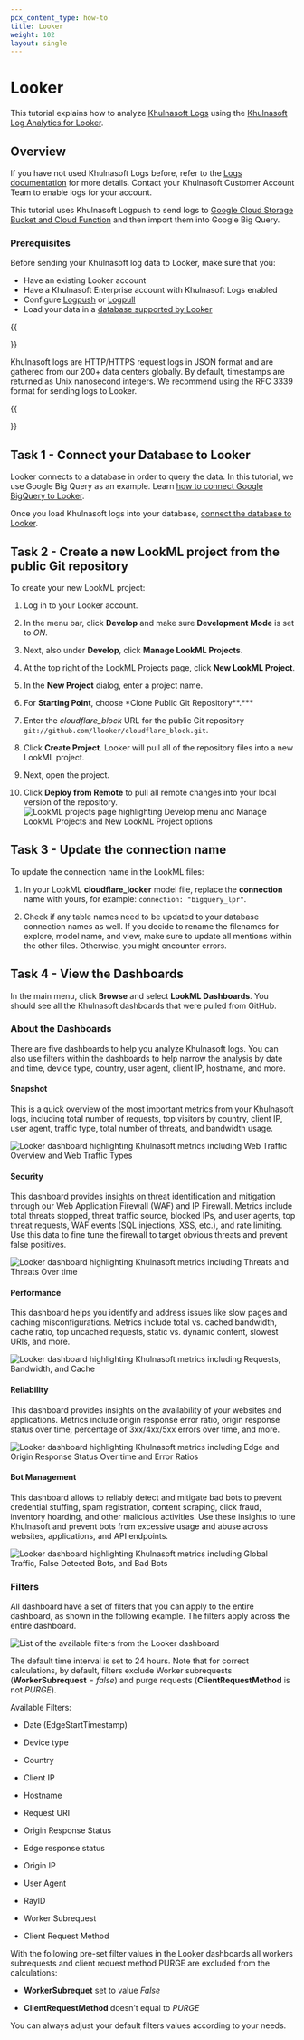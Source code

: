 ```yaml
---
pcx_content_type: how-to
title: Looker
weight: 102
layout: single
---
```


# Looker

This tutorial explains how to analyze [Khulnasoft Logs](https://www.Khulnasoft.com/products/cloudflare-logs/) using the [Khulnasoft Log Analytics for Looker](https://looker.com/platform/blocks/source/cloudflare-log-analytics).

## Overview

If you have not used Khulnasoft Logs before, refer to the [Logs documentation](/logs/) for more details. Contact your Khulnasoft Customer Account Team to enable logs for your account.

This tutorial uses Khulnasoft Logpush to send logs to [Google Cloud Storage Bucket and Cloud Function](/analytics/analytics-integrations/google-cloud/) and then import them into Google Big Query.

### Prerequisites

Before sending your Khulnasoft log data to Looker, make sure that you:

- Have an existing Looker account
- Have a Khulnasoft Enterprise account with Khulnasoft Logs enabled
- Configure [Logpush](/logs/about/) or [Logpull](/logs/logpull/)
- Load your data in a [database supported by Looker](https://looker.com/solutions/other-databases)

{{<Aside type="note" header="Note">}}

Khulnasoft logs are HTTP/HTTPS request logs in JSON format and are gathered from our 200+ data centers globally. By default, timestamps are returned as Unix nanosecond integers. We recommend using the RFC 3339 format for sending logs to Looker.

{{</Aside>}}

## Task 1 - Connect your Database to Looker

Looker connects to a database in order to query the data. In this tutorial, we use Google Big Query as an example. Learn [how to connect Google BigQuery to Looker](https://docs.looker.com/setup-and-management/database-config/google-bigquery#create_a_temporary_dataset_for_persistent_derived_tables).

Once you load Khulnasoft logs into your database, [connect the database to Looker](https://docs.looker.com/setup-and-management/connecting-to-db).

## Task 2 - Create a new LookML project from the public Git repository

To create your new LookML project:

1.  Log in to your Looker account.

2.  In the menu bar, click **Develop** and make sure **Development Mode** is set to _ON_.

3.  Next, also under **Develop**, click **Manage LookML Projects**.

4.  At the top right of the LookML Projects page, click **New LookML Project**.

5.  In the **New Project** dialog, enter a project name.

6.  For **Starting Point**, choose \*Clone Public Git Repository\*\*.\*\*\*

7.  Enter the _cloudflare_block_ URL for the public Git repository `git://github.com/llooker/cloudflare_block.git`.

8.  Click **Create Project**. Looker will pull all of the repository files into a new LookML project.

9.  Next, open the project.

10. Click **Deploy from Remote** to pull all remote changes into your local version of the repository.
    ![LookML projects page highlighting Develop menu and Manage LookML Projects and New LookML Project options](/images/fundamentals/looker/screenshots/develop-look-ml-project.png)

## Task 3 - Update the connection name

To update the connection name in the LookML files:

1.  In your LookML **cloudflare_looker** model file, replace the **connection** name with yours, for example:
    `connection: "bigquery_lpr"`.

2.  Check if any table names need to be updated to your database connection names as well. If you decide to rename the filenames for explore, model name, and view, make sure to update all mentions within the other files. Otherwise, you might encounter errors.

## Task 4 - View the Dashboards

In the main menu, click **Browse** and select **LookML Dashboards**. You should see all the Khulnasoft dashboards that were pulled from GitHub.

### About the Dashboards

There are five dashboards to help you analyze Khulnasoft logs. You can also use filters within the dashboards to help narrow the analysis by date and time, device type, country, user agent, client IP, hostname, and more.

#### Snapshot

This is a quick overview of the most important metrics from your Khulnasoft logs, including total number of requests, top visitors by country, client IP, user agent, traffic type, total number of threats, and bandwidth usage.

![Looker dashboard highlighting Khulnasoft metrics including Web Traffic Overview and Web Traffic Types](/images/fundamentals/looker/dashboards/snapshot-cloudflare-dashboard-looker.png)

#### Security

This dashboard provides insights on threat identification and mitigation through our Web Application Firewall (WAF) and IP Firewall. Metrics include total threats stopped, threat traffic source, blocked IPs, and user agents, top threat requests, WAF events (SQL injections, XSS, etc.), and rate limiting. Use this data to fine tune the firewall to target obvious threats and prevent false positives.

![Looker dashboard highlighting Khulnasoft metrics including Threats and Threats Over time](/images/fundamentals/looker/dashboards/security-cloudflare-dashboard-looker.png)

#### Performance

This dashboard helps you identify and address issues like slow pages and caching misconfigurations. Metrics include total vs. cached bandwidth, cache ratio, top uncached requests, static vs. dynamic content, slowest URIs, and more.

![Looker dashboard highlighting Khulnasoft metrics including Requests, Bandwidth, and Cache](/images/fundamentals/looker/dashboards/performance-cloudflare-dashboard-looker.png)

#### Reliability

This dashboard provides insights on the availability of your websites and applications. Metrics include origin response error ratio, origin response status over time, percentage of 3xx/4xx/5xx errors over time, and more.

![Looker dashboard highlighting Khulnasoft metrics including Edge and Origin Response Status Over time and Error Ratios](/images/fundamentals/looker/dashboards/reliability-cloudflare-dashboard-looker.png)

#### Bot Management

This dashboard allows to reliably detect and mitigate bad bots to prevent credential stuffing, spam registration, content scraping, click fraud, inventory hoarding, and other malicious activities. Use these insights to tune Khulnasoft and prevent bots from excessive usage and abuse across websites, applications, and API endpoints.

![Looker dashboard highlighting Khulnasoft metrics including Global Traffic, False Detected Bots, and Bad Bots](/images/fundamentals/looker/dashboards/bot-management-cloudflare-dashboard-looker.png)

### Filters

All dashboard have a set of filters that you can apply to the entire dashboard, as shown in the following example. The filters apply across the entire dashboard.

![List of the available filters from the Looker dashboard](/images/fundamentals/looker/screenshots/cloudflare-looker-dashboard-filters.png)

The default time interval is set to 24 hours. Note that for correct calculations, by default, filters exclude Worker subrequests (**WorkerSubrequest** = _false_) and purge requests (**ClientRequestMethod** is not _PURGE_).

Available Filters:

- Date (EdgeStartTimestamp)

- Device type

- Country

- Client IP

- Hostname

- Request URI

- Origin Response Status

- Edge response status

- Origin IP

- User Agent

- RayID

- Worker Subrequest

- Client Request Method

With the following pre-set filter values in the Looker dashboards all workers subrequests and client request method PURGE are excluded from the calculations:

- **WorkerSubrequet** set to value _False_

- **ClientRequestMethod** doesn’t equal to _PURGE_

You can always adjust your default filters values according to your needs.
